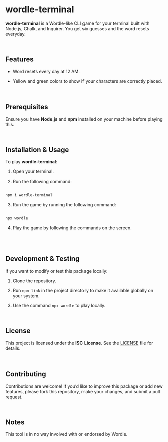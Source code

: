 
#  wordle-terminal

  

**wordle-terminal** is a Wordle-like CLI game for your terminal built with Node.js, Chalk, and Inquirer. You get six guesses and the word resets everyday.

  

<br>

  

##  Features

  

- Word resets every day at 12 AM.

- Yellow and green colors to show if your characters are correctly placed.

  

<br>

  

##  Prerequisites

  

Ensure you have **Node.js** and **npm** installed on your machine before playing this.

  

<br>

  

##  Installation & Usage

  

To play **wordle-terminal**:

  

1. Open your terminal.

  

2. Run the following command:

```bash

npm i wordle-terminal

```

  

3. Run the game by running the following command:

```bash

npx wordle

```

4. Play the game by following the commands on the screen.

<br>

  

<br>

  

##  Development & Testing

  

If you want to modify or test this package locally:

  

1. Clone the repository.

2. Run `npm link` in the project directory to make it available globally on your system.

3. Use the command `npx wordle` to play locally.

  

<br>

  

##  License

  

This project is licensed under the **ISC License**. See the [LICENSE](https://github.com/saadpocalypse/wordle-terminal/blob/main/LICENSE) file for details.

  

<br>

  

##  Contributing

  

Contributions are welcome! If you’d like to improve this package or add new features, please fork this repository, make your changes, and submit a pull request.

<br>

  

##  Notes

  

This tool is in no way involved with or endorsed by Wordle.